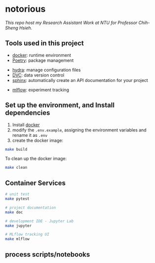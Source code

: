 # notorious
*This repo host my Research Assistant Work at NTU for Professor Chih-Sheng Hsieh.*


## Tools used in this project
- [docker](https://www.docker.com/): runtime environment
- [Poetry](https://python-poetry.org/docs/#installation): package management
* [hydra](https://hydra.cc/): manage configuration files
* [DVC](https://dvc.org/): data version control
* [sphinx](https://www.sphinx-doc.org/en/master/): automatically create an API documentation for your project
- [mlflow](https://mlflow.org/#core-concepts): experiment tracking


## Set up the environment, and Install dependencies
1. Install [docker](https://docs.docker.com/get-docker/)
2. modify the `.env.example`, assigning the environment variables and rename it as `.env`
3. create the docker image:
```bash
make build
```
To clean up the docker image:
```sh
make clean
```


## Container Services
```sh
# unit test
make pytest

# project documentation
make doc

# development IDE - Jupyter Lab
make jupyter

# MLflow tracking UI
make mlflow
```


## process scripts/notebooks
